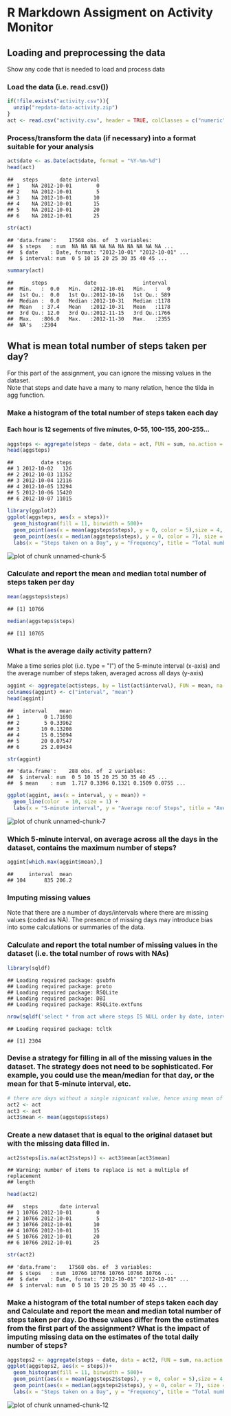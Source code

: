 R Markdown Assigment on Activity Monitor
========================================



## Loading and preprocessing the data
Show any code that is needed to load and process data

### Load the data (i.e. read.csv())

```r
if(!file.exists("activity.csv")){
  unzip("repdata-data-activity.zip")
}
act <- read.csv("activity.csv", header = TRUE, colClasses = c("numeric", "character", "numeric"))
```
### Process/transform the data (if necessary) into a format suitable for your analysis

```r
act$date <- as.Date(act$date, format = "%Y-%m-%d")
head(act)
```

```
##   steps       date interval
## 1    NA 2012-10-01        0
## 2    NA 2012-10-01        5
## 3    NA 2012-10-01       10
## 4    NA 2012-10-01       15
## 5    NA 2012-10-01       20
## 6    NA 2012-10-01       25
```

```r
str(act)
```

```
## 'data.frame':	17568 obs. of  3 variables:
##  $ steps   : num  NA NA NA NA NA NA NA NA NA NA ...
##  $ date    : Date, format: "2012-10-01" "2012-10-01" ...
##  $ interval: num  0 5 10 15 20 25 30 35 40 45 ...
```

```r
summary(act)
```

```
##      steps            date               interval   
##  Min.   :  0.0   Min.   :2012-10-01   Min.   :   0  
##  1st Qu.:  0.0   1st Qu.:2012-10-16   1st Qu.: 589  
##  Median :  0.0   Median :2012-10-31   Median :1178  
##  Mean   : 37.4   Mean   :2012-10-31   Mean   :1178  
##  3rd Qu.: 12.0   3rd Qu.:2012-11-15   3rd Qu.:1766  
##  Max.   :806.0   Max.   :2012-11-30   Max.   :2355  
##  NA's   :2304
```

## What is mean total number of steps taken per day?
For this part of the assignment, you can ignore the missing values in the dataset.  
Note that steps and date have a many to many relation, hence the tilda in agg function.
### Make a histogram of the total number of steps taken each day
#### Each hour is 12 segements of five minutes, 0-55, 100-155, 200-255...

```r
aggsteps <- aggregate(steps ~ date, data = act, FUN = sum, na.action = na.omit)
head(aggsteps)
```

```
##         date steps
## 1 2012-10-02   126
## 2 2012-10-03 11352
## 3 2012-10-04 12116
## 4 2012-10-05 13294
## 5 2012-10-06 15420
## 6 2012-10-07 11015
```

```r
library(ggplot2)
ggplot(aggsteps, aes(x = steps))+
  geom_histogram(fill = 11, binwidth = 500)+
  geom_point(aes(x = mean(aggsteps$steps), y = 0, color = 5),size = 4, shape = 18)+
  geom_point(aes(x = median(aggsteps$steps), y = 0, color = 7), size = 4, shape = 25)+
  labs(x = "Steps taken on a Day", y = "Frequency", title = "Total number of steps taken each day")
```

![plot of chunk unnamed-chunk-5](figure/unnamed-chunk-5.png) 
### Calculate and report the mean and median total number of steps taken per day

```r
mean(aggsteps$steps)
```

```
## [1] 10766
```

```r
median(aggsteps$steps)
```

```
## [1] 10765
```

### What is the average daily activity pattern?
Make a time series plot (i.e. type = "l") of the 5-minute interval (x-axis) and the average number of steps taken, averaged across all days (y-axis)

```r
aggint <- aggregate(act$steps, by = list(act$interval), FUN = mean, na.rm = TRUE)
colnames(aggint) <- c("interval", "mean")
head(aggint)
```

```
##   interval    mean
## 1        0 1.71698
## 2        5 0.33962
## 3       10 0.13208
## 4       15 0.15094
## 5       20 0.07547
## 6       25 2.09434
```

```r
str(aggint)
```

```
## 'data.frame':	288 obs. of  2 variables:
##  $ interval: num  0 5 10 15 20 25 30 35 40 45 ...
##  $ mean    : num  1.717 0.3396 0.1321 0.1509 0.0755 ...
```

```r
ggplot(aggint, aes(x = interval, y = mean)) +
  geom_line(color  = 10, size = 1) +
  labs(x = "5-minute interval", y = "Average no:of Steps", title = "Average Daily Activity Pattern")
```

![plot of chunk unnamed-chunk-7](figure/unnamed-chunk-7.png) 

### Which 5-minute interval, on average across all the days in the dataset, contains the maximum number of steps?

```r
aggint[which.max(aggint$mean),]
```

```
##     interval  mean
## 104      835 206.2
```

### Imputing missing values
Note that there are a number of days/intervals where there are missing values (coded as NA). The presence of missing days may introduce bias into some calculations or summaries of the data.

### Calculate and report the total number of missing values in the dataset (i.e. the total number of rows with NAs)

```r
library(sqldf)
```

```
## Loading required package: gsubfn
## Loading required package: proto
## Loading required package: RSQLite
## Loading required package: DBI
## Loading required package: RSQLite.extfuns
```

```r
nrow(sqldf('select * from act where steps IS NULL order by date, interval'))
```

```
## Loading required package: tcltk
```

```
## [1] 2304
```
### Devise a strategy for filling in all of the missing values in the dataset. The strategy does not need to be sophisticated. For example, you could use the mean/median for that day, or the mean for that 5-minute interval, etc.

```r
# there are days without a single signicant value, hence using mean of steps to fill NA
act2 <- act
act3 <- act
act3$mean <- mean(aggsteps$steps)
```
### Create a new dataset that is equal to the original dataset but with the missing data filled in.

```r
act2$steps[is.na(act2$steps)] <- act3$mean[act3$mean]
```

```
## Warning: number of items to replace is not a multiple of replacement
## length
```

```r
head(act2)
```

```
##   steps       date interval
## 1 10766 2012-10-01        0
## 2 10766 2012-10-01        5
## 3 10766 2012-10-01       10
## 4 10766 2012-10-01       15
## 5 10766 2012-10-01       20
## 6 10766 2012-10-01       25
```

```r
str(act2)
```

```
## 'data.frame':	17568 obs. of  3 variables:
##  $ steps   : num  10766 10766 10766 10766 10766 ...
##  $ date    : Date, format: "2012-10-01" "2012-10-01" ...
##  $ interval: num  0 5 10 15 20 25 30 35 40 45 ...
```
### Make a histogram of the total number of steps taken each day and Calculate and report the mean and median total number of steps taken per day. Do these values differ from the estimates from the first part of the assignment? What is the impact of imputing missing data on the estimates of the total daily number of steps?

```r
aggsteps2 <- aggregate(steps ~ date, data = act2, FUN = sum, na.action = na.omit)
ggplot(aggsteps2, aes(x = steps))+
  geom_histogram(fill = 11, binwidth = 500)+
  geom_point(aes(x = mean(aggsteps2$steps), y = 0, color = 5),size = 4, shape = 18)+
  geom_point(aes(x = median(aggsteps2$steps), y = 0, color = 7), size = 4, shape = 25)+
  labs(x = "Steps taken on a Day", y = "Frequency", title = "Total number of steps taken each day")
```

![plot of chunk unnamed-chunk-12](figure/unnamed-chunk-12.png) 
